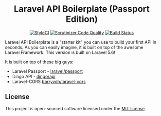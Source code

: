 <h1 align="center">
Laravel API Boilerplate (Passport Edition)
</h1>

<p align="center">
<a href="https://styleci.io/repos/130313746"><img src="https://styleci.io/repos/130313746/shield?branch=master" alt="StyleCI"></a>
<a href="https://scrutinizer-ci.com/g/pktharindu/laravel-api-boilerplate-passport/?branch=master"><img src="https://scrutinizer-ci.com/g/pktharindu/laravel-api-boilerplate-passport/badges/quality-score.png?b=master" alt="Scrutinizer Code Quality"></a>
<a href="https://scrutinizer-ci.com/g/pktharindu/laravel-api-boilerplate-passport/build-status/master"><img src="https://scrutinizer-ci.com/g/pktharindu/laravel-api-boilerplate-passport/badges/build.png?b=master" alt="Build Status"></a>
</p>

Laravel API Boilerplate is a "starter kit" you can use to build your first API in seconds. As you can easily imagine, it is built on top of the awesome Laravel Framework. This version is built on Laravel 5.6!

It is built on top of these big guys:

* Laravel Passport - [laravel/passport](https://github.com/laravel/passport)
* Dingo API - [dingo/api](https://github.com/dingo/api)
* Laravel-CORS [barryvdh/laravel-cors](http://github.com/barryvdh/laravel-cors)

## License

This project is open-sourced software licensed under the [MIT license](http://opensource.org/licenses/MIT).